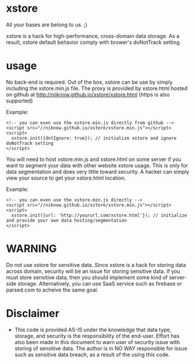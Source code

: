 # xstore
All your bases are belong to us.  ;)

xstore is a hack for high-performance, cross-domain data storage.  As a result, xstore default behavior comply with brower's doNotTrack setting.

# usage
No back-end is required.  Out of the box, xstore can be use by simply including the xstore.min.js file.  The proxy is provided by xstore.html hosted on github at http://niiknow.github.io/xstore/xstore.html (https is also supported)

Example:
```
<!-- you can even use the xstore.min.js directly from github -->
<script src="//niknow.github.io/xstore/xstore.min.js"></script>
<script>
  xstore.init({dntIgnore: true}); // initialize xstore and ignore doNotTrack setting
</script>
```

You will need to host xstore.min.js and xstore.html on some server if you want to segment your data with other website xstore usage.  This is only for data segmentation and does very little toward security.  A hacker can simply view your source to get your xstore.html location.

Example:

```
<!-- you can even use the xstore.min.js directly -->
<script src="//niknow.github.io/xstore/xstore.min.js"></script>
<script>
  xstore.init({url: 'http://yoururl.com/xstore.html'}); // initialize and provide your own data hosting/segmentation
</script>
``` 

# WARNING
Do not use xstore for sensitive data.  Since xstore is a hack for storing data across domain, security will be an issue for storing sensitive data.  If you must store sensitive data, then you should implement some kind of server-side storage.  Alternatively, you can use SaaS service such as firebase or parsed.com to acheive the same goal.

# Disclaimer
* This code is provided AS-IS under the knowledge that data type, storage, and security is the responsibility of the end-user.  Effort has also been made in this document to warn user of security issue with storing of sensitive data.  The author is in NO WAY responsible for issue such as sensitive data breach, as a result of the using this code.